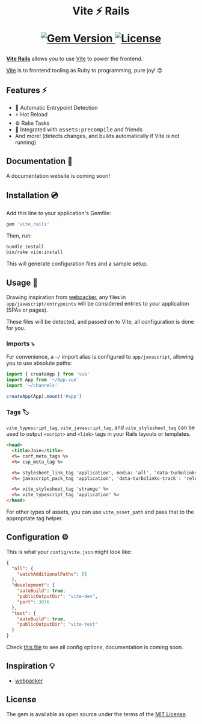 <h1 align="center">
  Vite ⚡️ Rails
  <p align="center">
<!--     <a href="https://github.com/ElMassimo/vite_rails/actions">
      <img alt="Build Status" src="https://github.com/ElMassimo/vite_rails/workflows/build/badge.svg"/>
    </a> -->
    <!-- <a href="https://codeclimate.com/github/ElMassimo/vite_rails">
      <img alt="Maintainability" src="https://codeclimate.com/github/ElMassimo/vite_rails/badges/gpa.svg"/>
    </a>
    <a href="https://codeclimate.com/github/ElMassimo/vite_rails">
      <img alt="Test Coverage" src="https://codeclimate.com/github/ElMassimo/vite_rails/badges/coverage.svg"/>
    </a> -->
    <a href="https://rubygems.org/gems/vite_rails">
      <img alt="Gem Version" src="https://img.shields.io/gem/v/vite_rails.svg?colorB=e9573f"/>
    </a>
    <a href="https://github.com/ElMassimo/vite_rails/blob/master/LICENSE.txt">
      <img alt="License" src="https://img.shields.io/badge/license-MIT-428F7E.svg"/>
    </a>
  </p>
</h1>

[vite_rails]: https://github.com/ElMassimo/vite_rails
[webpacker]: https://github.com/rails/webpacker
[vite]: http://vitejs.dev/
[config file]: https://github.com/ElMassimo/vite_rails/blob/main/package/default.vite.json

[__Vite Rails__][vite_rails] allows you to use [Vite] to power the frontend.

[Vite] is to frontend tooling as Ruby to programming, pure joy! 😍

## Features ⚡️

- 🤖 Automatic Entrypoint Detection
- ⚡️ Hot Reload
- ⚙️ Rake Tasks
- 🤝 Integrated with <kbd>assets:precompile</kbd> and friends
- And more! (detects changes, and builds automatically if Vite is not running)

## Documentation 📖

A documentation website is coming soon!

## Installation 💿

Add this line to your application's Gemfile:

```ruby
gem 'vite_rails'
```

Then, run:

```bash
bundle install
bin/rake vite:install
```

This will generate configuration files and a sample setup.

## Usage 🚀

Drawing inspiration from [webpacker], any files in `app/javascript/entrypoints`
will be considered entries to your application (SPAs or pages).

These files will be detected, and passed on to Vite, all configuration is done
for you.

### Imports ⤵️

For convenience, a `~/` import alias is configured to `app/javascript`, allowing
you to use absolute paths:

```js
import { createApp } from 'vue'
import App from '~/App.vue'
import '~/channels'

createApp(App).mount('#app')
```

### Tags 🏷

`vite_typescript_tag`, `vite_javascript_tag`, and `vite_stylesheet_tag` can be
used to output `<script>` and `<link>` tags in your Rails layouts or templates.

```html
<head>
  <title>Joie</title>
  <%= csrf_meta_tags %>
  <%= csp_meta_tag %>

  <%= stylesheet_link_tag 'application', media: 'all', 'data-turbolinks-track': 'reload' %>
  <%= javascript_pack_tag 'application', 'data-turbolinks-track': 'reload' %>

  <%= vite_stylesheet_tag 'strange' %>
  <%= vite_typescript_tag 'application' %>
</head>
```

For other types of assets, you can use `vite_asset_path` and pass that to the appropriate tag helper.

## Configuration ⚙️

This is what your `config/vite.json` might look like:

```json
{
  "all": {
    "watchAdditionalPaths": []
  },
  "development": {
    "autoBuild": true,
    "publicOutputDir": "vite-dev",
    "port": 3036
  },
  "test": {
    "autoBuild": true,
    "publicOutputDir": "vite-test"
  }
}
```

Check [this file][config file] to see all config options, documentation is coming soon.

## Inspiration 💡

- [webpacker]

## License

The gem is available as open source under the terms of the [MIT License](https://opensource.org/licenses/MIT).
